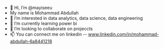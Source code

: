 - 👋 Hi, I’m @mayiseeu
- My name is Mohammad Abdullah
- 👀 I’m interested in data analytics, data science, data engineering
- 🌱 I’m currently learning power bi
- 💞️ I’m looking to collaborate on projeccts
- 📫 You can connect me on linkedin -- www.linkedin.com/in/mohammad-abdullah-6a8441218
<!---
mayiseeu/mayiseeu is a ✨ special ✨ repository because its `README.md` (this file) appears on your GitHub profile.
You can click the Preview link to take a look at your changes.
--->
